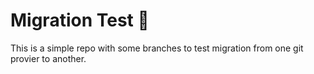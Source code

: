 # Migration Test :test_tube:

This is a simple repo with some branches to test migration from one git provier to another.